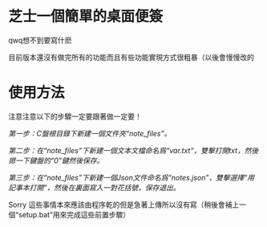 # 芝士一個簡單的桌面便簽
qwq想不到要寫什麽

目前版本還沒有做完所有的功能而且有些功能實現方式很粗暴（以後會慢慢改的

# 使用方法
注意注意以下的步驟一定要跟著做一定要！

*第一步：C盤根目錄下新建一個文件夾“note_files”。*

*第二步：在“note_files”下新建一個文本文檔命名爲“var.txt”，雙擊打開txt，然後摁一下鍵盤的“0”鍵然後保存。*

*第三步：在“note_files”下新建一個Json文件命名爲“notes.json”，雙擊選擇“用記事本打開”，然後在裏面寫入一對花括號，保存退出。*


Sorry 這些事情本來應該由程序乾的但是急著上傳所以沒有寫（稍後會補上一個“setup.bat”用來完成這些前置步驟）
